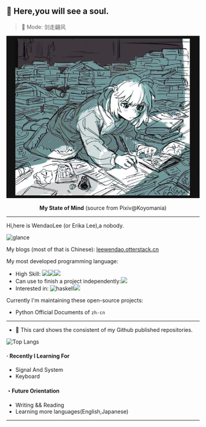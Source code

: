 ## :ghost: Here,you will see a soul.​

> 🎵  Mode: 剑走翩风

![](./my-favourite-pic.jpg)

<p align="center"><b>My State of Mind</b> (source from Pixiv@Koyomania)</p>

***

Hi,here is WendaoLee (or Erika Lee),a nobody. 

![glance](https://github-readme-stats-wendaolee.vercel.app/api?username=WendaoLee&theme=tokyonight&show_icons=true)

My blogs (most of that is Chinese): [leewendao.otterstack.cn](https://leewendao.otterstack.cn)

My most developed programming language:

- High Skill: ![](https://img.shields.io/badge/JavaScript-000?logo=JavaScript)![](https://img.shields.io/badge/Python-000?logo=Python)![](https://img.shields.io/badge/TypeScript-000?logo=TypeScript)
- Can use to finish a project independently:![](https://img.shields.io/badge/Java-000?logo=Java)
- Interested in: ![haskell](https://img.shields.io/badge/Haskell-000?logo=Haskell)![](https://img.shields.io/badge/C++-000?logo=cplusplus)

Currently I'm maintaining these open-source projects:

- Python Official Documents of `zh-cn`

***

- :sunflower: This card shows the consistent of my Github published repositories.

![Top Langs](https://github-readme-stats-wendaolee.vercel.app/api/top-langs/?username=WendaoLee&layout=compact&theme=dark)

#### · Recently I Learning For

- Signal And System
- Keyboard

#### ・Future Orientation

- Writing && Reading
- Learning more languages(English,Japanese)

***


